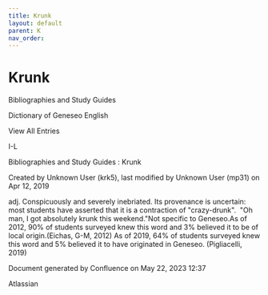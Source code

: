```yaml
---
title: Krunk
layout: default
parent: K
nav_order:
---
```


# Krunk

Bibliographies and Study Guides

Dictionary of Geneseo English

View All Entries

I-L

Bibliographies and Study Guides : Krunk

Created by  Unknown User (krk5), last modified by  Unknown User (mp31) on Apr 12, 2019

adj. Conspicuously and severely inebriated. Its provenance is uncertain: most students have asserted that it is a contraction of &quot;crazy-drunk&quot;.  &quot;Oh man, I got absolutely krunk this weekend.&quot;Not specific to Geneseo.As of 2012, 90% of students surveyed knew this word and 3% believed it to be of local origin.(Eichas, G-M, 2012) As of 2019, 64% of students surveyed knew this word and 5% believed it to have originated in Geneseo. (Pigliacelli, 2019)

Document generated by Confluence on May 22, 2023 12:37

Atlassian
